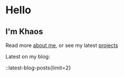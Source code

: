 # Hello

## I'm Khaos

Read more [about me](/about), or see my latest [projects](/projects)

Latest on my blog:

::latest-blog-posts{limit=2}